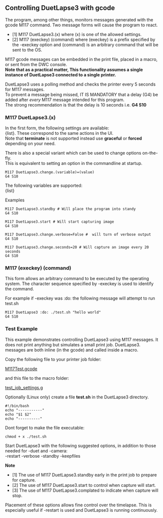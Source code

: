 ## Controlling DuetLapse3 with gcode

The program, among other things, monitors messages generated with the gcode M117 command.
Two message forms will cause the program to react.
- [1]  M117 DuetLapse3.(x) where (x) is one of the allowed settings.
- [2]  M117 (execkey) (command) where (execkey) is a prefix specified by the -execkey option and (command) is an arbitrary command that will be sent to the OS.

M117 gcode messages can be embedded in the print file, placed in a macro, or sent from the DWC console.<br>
**Note that as a practical matter, This functionality assumes a single instance of DuetLapse3 connected to a single printer.**<br>

DuetLapse3 uses a polling method and checks the printer every 5 seconds for M117 messages.<br>
To prevent a message being missed, IT IS MANDATORY that a delay (G4) be added after *every* M117 message intended for this program.<br>
The strong recommendation is that the delay is 10 seconds i.e. **G4 S10**


### M117 DuetLapse3.(x)
In the first form, the following settings are available:<br>
{list}.
These correspond to the same actions in the UI.<br>
Note that **terminate** is not supported instead use **graceful** or **forced** depending on your need.

There is also a special variant which can be used to change options on-the-fly.<br>
This is equivalent to setting an option in the commandline at startup.

```
M117 DuetLapse3.change.(variable)=(value)
G4 S10
```
The following variables are supported:<br>
{list}

Examples
```
M117 DuetLapse3.standby # Will place the program into standy
G4 S10
```

```
M117 DuetLapse3.start # Will start capturing image
G4 S10
```

```
M117 DuetLapse3.change.verbose=False #  will turn of verbose output
G4 S10
```
```
M117 DuetLapse3.change.seconds=20 # Will capture an image every 20 seconds
G4 S10
```

### M117 (execkey) (command)
This form allows an arbitrary command to be executed by the operating system.
The character sequence specified by -execkey is used to identify the command.

For example if -execkey was :do: the following message will attempt to run test.sh
```
M117 DuetLapse3 :do: ./test.sh "hello world"
G4 S10
```


### Test Example
This example demonstrates controlling DuetLapse3 using M117 messages.
It does not print anything but simulates a small print job.
DuetLapse3. messages are both inline (in the gcode) and called inside a macro.

Copy the following file to your printer job folder:

[M117Test.gcode](https://github.com/stuartofmt/DuetLapse3/blob/main/Examples/M117Test.gcode)

and this file to the macro folder:

[test_job_settings.g](https://github.com/stuartofmt/DuetLapse3/blob/main/Examples/test_job_settings.g)

Optionally (Linux only) create a file **test.sh** in the DuetLapse3 directory.
```
#!/bin/bash
echo "-----------"
echo "$1 $2"
echo "----------"

```
Dont forget to make the file executable:
```
chmod + x ./test.sh
```

Start DuetLapse3 with the following suggested options, in addition to those needed for -duet and -camera:<br>
-restart -verbose -standby -keepfiles 

**Note**
- [1]  The use of M117 DuetLapse3.standby early in the print job to prepare for capture. 
- [2]  The use of M117 DuetLapse3.start to control when capture will start.
- [3]  The use of M117 DuetLapse3.complated to indicate when capture will stop.

Placement of these options allows fine control over the timelapse.  This is especially useful if -restart is used and DuetLapse3 is running continuously.


